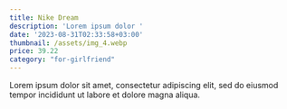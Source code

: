 ```yaml
---
title: Nike Dream
description: 'Lorem ipsum dolor '
date: '2023-08-31T02:33:58+03:00'
thumbnail: /assets/img_4.webp
price: 39.22
category: "for-girlfriend"
---
```

Lorem ipsum dolor sit amet, consectetur adipiscing elit, sed do eiusmod tempor incididunt ut labore et dolore magna aliqua.
